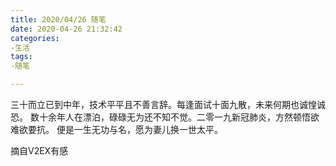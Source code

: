 ```yaml
---
title: 2020/04/26 随笔
date: 2020-04-26 21:32:42
categories: 
-生活
tags: 
-随笔

---
```

三十而立已到中年，技术平平且不善言辞。
​每逢面试十面九散，未来何期也诚惶诚恐。
数十余年人在漂泊，碌碌无为还不知不觉。
​二零一九新冠肺炎，方然顿悟欲难欲要抗。
便是一生无功与名，愿为妻儿换一世太平。

摘自V2EX有感